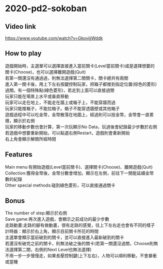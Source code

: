 # 2020-pd2-sokoban
## Video link
https://www.youtube.com/watch?v=GkovijjWddk <br>
## How to play
遊戲開始時，主選單可以選擇直接進入當前關卡(Level當前關卡)或是選擇想要的關卡(Choose)，也可以選擇離開遊戲(Quit)<br>
若第一關還沒有通過過，則無法選擇第二關關卡，關卡總共有兩關<br>
進入第一關卡後，用上下左右按鍵控制玩家，把箱子都推到指定位置(棕色的菱形)過關。有一個特殊點(綠色菱形)，若走到上面可以直接過關<br>
玩家只能在場景上水平或垂直移動<br>
玩家可以走在地上，不能走在牆上或箱子上，不能穿牆而過<br>
玩家只能推箱子，不能拉箱子。箱子不能穿透牆壁或其他箱子<br>
遊戲過程中可以吃金幣，金幣散落在地圖上，經過則可以撿金幣，金幣會一直累積，顯示於右側<br>
玩家的移動步數也會計算，第一次玩顯示No Data，玩過後會紀錄最少步數於右側<br>
若遊戲中想要重新開始，可以點選右側Restart，遊戲則會重新開始<br>
右上角會顯示解關所經時間<br>
## Features
Main menu:有開始遊戲(Level當前關卡)、選擇關卡(Choose)、離開遊戲(Quit)<br>
Collection:獲得金幣後，金幣分數會增加，顯示在左側，前往下一關能延續金幣數的紀錄<br>
Other special methods:碰到綠色菱形，可以直接通過關卡<br>
## Bonus
The number of step:顯示於右側<br>
Save game:再次進入遊戲，會顯示之前成功的最少步數<br>
走路動畫:走路的腳有做動畫，很有走路的感覺，往上下左右走也會有不同的樣子<br>
計時器：顯示於右上角，顯示目前關卡所花的時間<br>
主選單會顯示當前破到的關卡，並可以直接進入最新破到的關卡<br>
若還沒有破完之前的關卡，則無法破之後的關卡(若第一關還沒過關，Choose則無法選擇第二關，右側的Next Level也無法選擇)<br>
不用一步一步慢慢走，如果長壓控制鍵(上下左右)，人物可以順利移動，不會暴衝或當機<br>